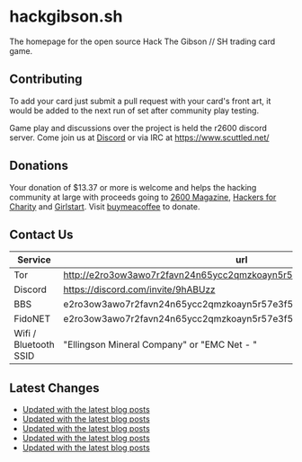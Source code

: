 # hackgibson.sh
The homepage for the open source Hack The Gibson // SH trading card game.


## Contributing

To add your card just submit a pull request with your card's front art, it would be added to the next run of set after community play testing.

Game play and discussions over the project is held the r2600 discord server. Come join us at [Discord](https://discord.com/invite/9hABUzz) or via IRC at https://www.scuttled.net/


## Donations

Your donation of $13.37 or more is welcome and helps the hacking community at large with proceeds going to [2600 Magazine](https://2600.com/), [Hackers for Charity](https://hackersforcharity.org) and [Girlstart](https://girlstart.org).  Visit [buymeacoffee](https://www.buymeacoffee.com/hackgibson.sh) to donate.


## Contact Us

Service | url
-|-
Tor | http://e2ro3ow3awo7r2favn24n65ycc2qmzkoayn5r57e3f56nvjwdcgg32ad.onion
Discord | https://discord.com/invite/9hABUzz
BBS | e2ro3ow3awo7r2favn24n65ycc2qmzkoayn5r57e3f56nvjwdcgg32ad.onion:23
FidoNET | e2ro3ow3awo7r2favn24n65ycc2qmzkoayn5r57e3f56nvjwdcgg32ad.onion:24554
Wifi / Bluetooth SSID | "Ellingson Mineral Company" or "EMC Net - <fidonet address>"

## Latest Changes
<!-- BLOG-POST-LIST:START -->
- [Updated with the latest blog posts](https://github.com/DFW2600/hackgibson.sh/commit/cd74b637921d937fef2a93e155307b234aacb590)
- [Updated with the latest blog posts](https://github.com/DFW2600/hackgibson.sh/commit/499a5d1336f2ed499f53eb4de59b3f22e927c6d5)
- [Updated with the latest blog posts](https://github.com/DFW2600/hackgibson.sh/commit/5872617b2c208abbfb4a5ba72870fb327de34f5d)
- [Updated with the latest blog posts](https://github.com/DFW2600/hackgibson.sh/commit/93d9b4b03e9428f97c746620133deb7822b1d043)
- [Updated with the latest blog posts](https://github.com/DFW2600/hackgibson.sh/commit/b786c9023479c73ad2465046cf1c73f0eda32ce3)
<!-- BLOG-POST-LIST:END -->
